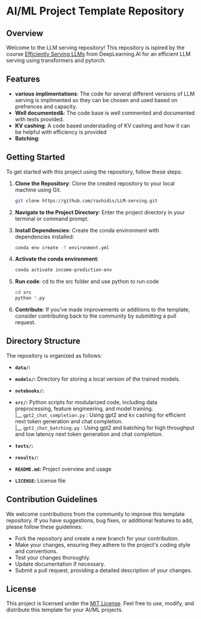 # AI/ML Project Template Repository

## Overview

Welcome to the LLM serving repository! This repository is ispired by the course [Efficiently Serving LLMs](https://learn.deeplearning.ai/courses/efficiently-serving-llms) from DeepLearning.AI for an efficient LLM serving using transformers and pytorch.

## Features

- **various implimentations**: The code for several different versions of LLM serving is implimented so they can be chosen and used based on prefrences and capacity.
- **Well documented&**: The code base is well commented and documented with tests provided.
- **KV cashing**: A code based understading of KV cashing and how it can be helpful with efficiency is provided
- **Batching**:  

## Getting Started

To get started with this project using the repository, follow these steps:

1. **Clone the Repository**: Clone the created repository to your local machine using Git.

   ```bash
   git clone https://github.com/rashidis/LLM-serving.git
2. **Navigate to the Project Directory**: Enter the project directory in your terminal or command prompt.
3. **Install Dependencies**: Create the conda environment with dependencies installed:

   ```bash
   conda env create -f environment.yml
4. **Activate the conda environment**:

   ```bash
   conda activate income-prediction-env
5. **Run code**: cd to the src folder and use python to run code

   ```bash
   cd src
   python *.py
6. **Contribute**: If you've made improvements or additions to the template, consider contributing back to the community by submitting a pull request.

## Directory Structure

The repository is organized as follows:

- **`data/`:** 
- **`models/`:** Directory for storing a local version of the trained models.
- **`notebooks/`:** 
- **`src/`:** Python scripts for modularized code, including data preprocessing, feature engineering, and model training.</br>
   |__ `gpt2_chat_completion.py` : Using gpt2 and kv cashing for efficient next token generation and chat completion. </br>
   |__ `gpt2_chat_batching.py` : Using gpt2 and batching for high throughput and low latency next token generation and chat completion.

- **`tests/`:**  
- **`results/`:** 
- **`README.md`:** Project overview and usage
- **`LICENSE`:** License file
## Contribution Guidelines

We welcome contributions from the community to improve this template repository. If you have suggestions, bug fixes, or additional features to add, please follow these guidelines:

- Fork the repository and create a new branch for your contribution.
- Make your changes, ensuring they adhere to the project's coding style and conventions.
- Test your changes thoroughly.
- Update documentation if necessary.
- Submit a pull request, providing a detailed description of your changes.

## License

This project is licensed under the [MIT License](License). Feel free to use, modify, and distribute this template for your AI/ML projects.
